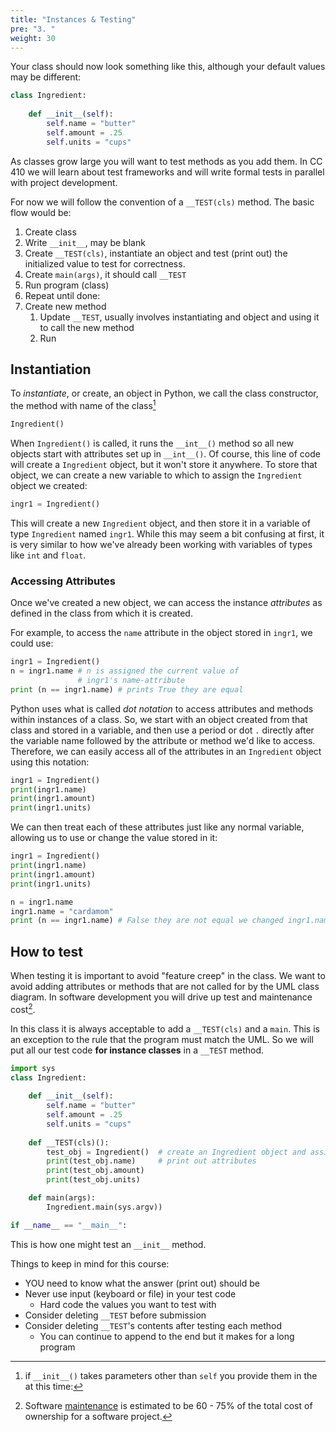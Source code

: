 ```yaml
---
title: "Instances & Testing"
pre: "3. "
weight: 30
---
```


Your class should now look something like this, although your default values may be different:

```python
class Ingredient:
    
    def __init__(self):
        self.name = "butter"
        self.amount = .25
        self.units = "cups"
```

As classes grow large you will want to test methods as you add them.  In CC 410 we will learn about test frameworks and will write formal tests in parallel with project development. 

For now we will follow the convention of a `__TEST(cls)` method.  The basic flow would be:

1. Create class
1. Write `__init__`, may be blank
1. Create `__TEST(cls)`, instantiate an object and test (print out) the initialized value to test for correctness.
1. Create `main(args)`, it should call `__TEST`
1. Run program (class)
1. Repeat until done:
1. Create new method
    1. Update `__TEST`, usually involves instantiating and object and using it to call the new method
    1. Run 


## Instantiation

To _instantiate_, or create, an object in Python, we call the class constructor, the method with name of the class[^1]

[^1]: if `__init__()` takes parameters other than `self` you provide them in the at this time:

```python
Ingredient()
```

When `Ingredient()` is called, it runs the `__int__()` method so all new objects start with attributes set up in `__int__()`. Of course, this line of code  will create a `Ingredient` object, but it won't store it anywhere. To store that object, we can create a new variable to which to assign the `Ingredient` object we created:

```python
ingr1 = Ingredient()
```

This will create a new `Ingredient` object, and then store it in a variable of type `Ingredient` named `ingr1`. While this may seem a bit confusing at first, it is very similar to how we've already been working with variables of types like `int` and `float`.

### Accessing Attributes

Once we've created a new object, we can access the instance _attributes_ as defined in the class from which it is created. 

For example, to access the `name` attribute in the object stored in `ingr1`, we could use:

```python
ingr1 = Ingredient()
n = ingr1.name # n is assigned the current value of
               # ingr1's name-attribute
print (n == ingr1.name) # prints True they are equal
```

Python uses what is called _dot notation_ to access attributes and methods within instances of a class. So, we start with an object created from that class and stored in a variable, and then use a period or dot `.` directly after the variable name followed by the attribute or method we'd like to access. Therefore, we can easily access all of the attributes in an `Ingredient` object using this notation:

```python
ingr1 = Ingredient()
print(ingr1.name)
print(ingr1.amount)
print(ingr1.units)
```

We can then treat each of these attributes just like any normal variable, allowing us to use or change the value stored in it:

```python
ingr1 = Ingredient()
print(ingr1.name)
print(ingr1.amount)
print(ingr1.units)

n = ingr1.name
ingr1.name = "cardamom"
print (n == ingr1.name) # False they are not equal we changed ingr1.name
```

## How to test

When testing it is important to avoid "feature creep" in the class.  We want to avoid adding attributes or methods that are not called for by the UML class diagram.  In software development you will drive up test and maintenance cost[^3].

[^3]: Software <a href="https://galorath.com/software-maintenance-costs/#:~:text=SOFTWARE%20MAINTENANCE%20COST%20DEFINED&text=Software%20maintenance%20costs%20will%20typically,20%25%20of%20software%20maintenance%20costs)">maintenance</a> is estimated to be 60 - 75% of the total cost of ownership for a software project.

In this class it is always acceptable to add a `__TEST(cls)` and a `main`.  This is an exception to the rule that the program must match the UML.  So we will put all our test code <b>for instance classes</b> in a `__TEST` method.


```python
import sys
class Ingredient:
    
    def __init__(self):
        self.name = "butter"
        self.amount = .25
        self.units = "cups"
    
    def __TEST(cls)():
        test_obj = Ingredient()  # create an Ingredient object and assign it to test_obj
        print(test_obj.name)     # print out attributes
        print(test_obj.amount)
        print(test_obj.units)

    def main(args):
        Ingredient.main(sys.argv))        

if __name__ == "__main__":
```

This is how one might test an `__init__` method.

Things to keep in mind for this course:
* YOU need to know what the answer (print out) should be
* Never use input (keyboard or file) in your test code
  * Hard code the values you want to test with
* Consider deleting `__TEST` before submission
* Consider deleting `__TEST`'s contents after testing each method
  * You can continue to append to the end but it makes for a long program